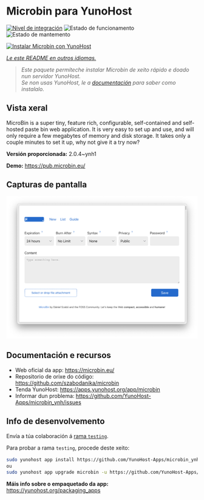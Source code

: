 <!--
NOTA: Este README foi creado automáticamente por <https://github.com/YunoHost/apps/tree/master/tools/readme_generator>
NON debe editarse manualmente.
-->

# Microbin para YunoHost

[![Nivel de integración](https://dash.yunohost.org/integration/microbin.svg)](https://dash.yunohost.org/appci/app/microbin) ![Estado de funcionamento](https://ci-apps.yunohost.org/ci/badges/microbin.status.svg) ![Estado de mantemento](https://ci-apps.yunohost.org/ci/badges/microbin.maintain.svg)

[![Instalar Microbin con YunoHost](https://install-app.yunohost.org/install-with-yunohost.svg)](https://install-app.yunohost.org/?app=microbin)

*[Le este README en outros idiomas.](./ALL_README.md)*

> *Este paquete permíteche instalar Microbin de xeito rápido e doado nun servidor YunoHost.*  
> *Se non usas YunoHost, le a [documentación](https://yunohost.org/install) para saber como instalalo.*

## Vista xeral

MicroBin is a super tiny, feature rich, configurable, self-contained and self-hosted paste bin web application. It is very easy to set up and use, and will only require a few megabytes of memory and disk storage. It takes only a couple minutes to set it up, why not give it a try now?

**Versión proporcionada:** 2.0.4~ynh1

**Demo:** <https://pub.microbin.eu/>

## Capturas de pantalla

![Captura de pantalla de Microbin](./doc/screenshots/screenshot7.png)

## Documentación e recursos

- Web oficial da app: <https://microbin.eu/>
- Repositorio de orixe do código: <https://github.com/szabodanika/microbin>
- Tenda YunoHost: <https://apps.yunohost.org/app/microbin>
- Informar dun problema: <https://github.com/YunoHost-Apps/microbin_ynh/issues>

## Info de desenvolvemento

Envía a túa colaboración á [rama `testing`](https://github.com/YunoHost-Apps/microbin_ynh/tree/testing).

Para probar a rama `testing`, procede deste xeito:

```bash
sudo yunohost app install https://github.com/YunoHost-Apps/microbin_ynh/tree/testing --debug
ou
sudo yunohost app upgrade microbin -u https://github.com/YunoHost-Apps/microbin_ynh/tree/testing --debug
```

**Máis info sobre o empaquetado da app:** <https://yunohost.org/packaging_apps>
